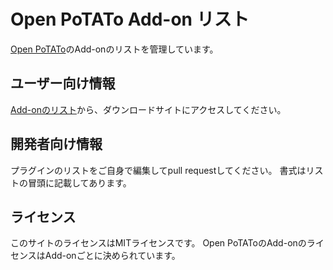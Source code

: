 # Open PoTATo Add-on リスト

[Open PoTATo](https://github.com/hkwgc/open-potato)のAdd-onのリストを管理しています。

## ユーザー向け情報

[Add-onのリスト](/list-add-on.md)から、ダウンロードサイトにアクセスしてください。




<!---
# 数が増えたら種類分けする。
Add-onには下記のものがあります。
- [読み込みプラグイン](https://github.com/hkwgc/open-potato-add-on-lists/list-prepro.md)
- [解析プラグイン](https://github.com/hkwgc/open-potato-add-on-lists/list-plugin.md)
- [解析レシピ](https://github.com/hkwgc/open-potato-add-on-lists/list-recipe.md)
それぞれのリストからAdd-onのダウンロードサイトにアクセスできます。
-->




## 開発者向け情報

プラグインのリストをご自身で編集してpull requestしてください。
書式はリストの冒頭に記載してあります。

## ライセンス
このサイトのライセンスはMITライセンスです。
Open PoTAToのAdd-onのライセンスはAdd-onごとに決められています。


